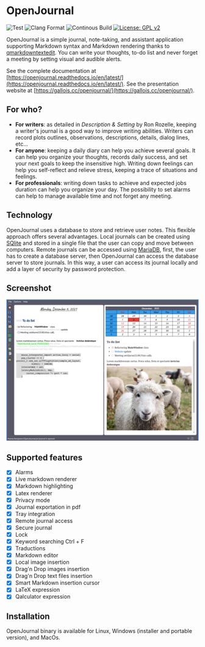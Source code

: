 # OpenJournal

 ![Test](https://github.com/bgallois/openjournal/workflows/Tests/badge.svg) ![Clang Format](https://github.com/bgallois/openjournal/workflows/Clang%20Format/badge.svg) ![Continous Build](https://github.com/bgallois/openjournal/workflows/Continous%20Builds/badge.svg) [![License: GPL v2](https://img.shields.io/badge/License-GPLv2-blue.svg)](https://www.gnu.org/licenses/old-licenses/gpl-2.0.en.html)

OpenJournal is a simple journal, note-taking, and assistant application supporting Markdown syntax and Markdown rendering thanks to [qmarkdowntextedit](https://github.com/pbek/qmarkdowntextedit). You can write your thoughts, to-do list and never forget a meeting by setting visual and audible alerts.

See the complete documentation at [https://openjournal.readthedocs.io/en/latest/](https://openjournal.readthedocs.io/en/latest/).
See the presentation website at [https://gallois.cc/openjournal/](https://gallois.cc/openjournal/).

## For who?

* **For writers**: as detailed in *Description & Setting* by Ron Rozelle, keeping a writer's journal is a good way to improve writing abilities. Writers can record plots outlines, observations, descriptions, details, dialog lines, etc... 
* **For anyone**: keeping a daily diary can help you achieve several goals. It can help you organize your thoughts, records daily success, and set your next goals to keep the insensitive high. Writing down feelings can help you self-reflect and relieve stress, keeping a trace of situations and feelings.
* **For professionals**: writing down tasks to achieve and expected jobs duration can help you organize your day. The possibility to set alarms can help to manage available time and not forget any meeting.

## Technology

OpenJournal uses a database to store and retrieve user notes. This flexible approach offers several advantages. Local journals can be created using [SQlite](https://www.sqlite.org/index.html) and stored in a single file that the user can copy and move between computers. Remote journals can be accessed using [MariaDB](https://mariadb.org/), first, the user has to create a database server, then OpenJournal can access the database server to store journals. In this way, a user can access its journal locally and add a layer of security by password protection.

## Screenshot

![preview](resources/readme.png)


## Supported features

- [x] Alarms
- [x] Live markdown renderer
- [x] Markdown highlighting
- [x] Latex renderer
- [x] Privacy mode
- [x] Journal exportation in pdf
- [x] Tray integration
- [x] Remote journal access
- [x] Secure journal
- [x] Lock
- [x] Keyword searching Ctrl + F
- [x] Traductions
- [x] Markdown editor
- [x] Local image insertion
- [x] Drag'n Drop images insertion
- [x] Drag'n Drop text files insertion
- [x] Smart Markdown insertion cursor
- [x] LaTeX expression
- [x] Qalculator expression

## Installation
OpenJournal binary is available for Linux, Windows (installer and portable version), and MacOs.


